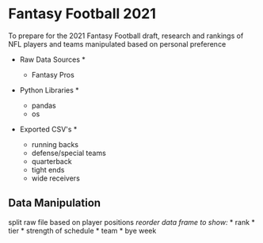 # Fantasy Football 2021
To prepare for the 2021 Fantasy Football draft, research and rankings of NFL players and teams manipulated based on personal preference 


* Raw Data Sources *
    * Fantasy Pros

* Python Libraries *
    * pandas
    * os

* Exported CSV's *
    * running backs
    * defense/special teams
    * quarterback
    * tight ends
    * wide receivers

## Data Manipulation
split raw file based on player positions
*reorder data frame to show:*
    * rank
    * tier
    * strength of schedule
    * team
    * bye week





